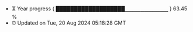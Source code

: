 - ⏳ Year progress { ███████████████████▁▁▁▁▁▁▁▁▁▁▁ } 63.45 %
- ⏰ Updated on Tue, 20 Aug 2024 05:18:28 GMT

